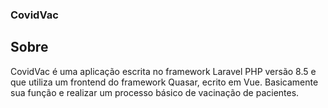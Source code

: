 ### CovidVac

## Sobre
CovidVac é uma aplicação escrita no framework Laravel PHP versão 8.5 e que utiliza um frontend do framework Quasar, ecrito em Vue. Basicamente sua função e realizar um processo básico de vacinação de pacientes.


